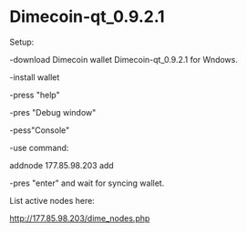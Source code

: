 # Dimecoin-qt_0.9.2.1

Setup:

-download Dimecoin wallet Dimecoin-qt_0.9.2.1  for Wndows.

-install wallet

-press "help"

-pres "Debug window"

-pess"Console"

-use command:

addnode 177.85.98.203 add 

-pres "enter" and wait for syncing wallet.

List active nodes here: 

http://177.85.98.203/dime_nodes.php
